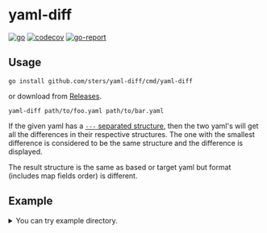 # yaml-diff

[![go](https://github.com/sters/yaml-diff/workflows/Go/badge.svg)](https://github.com/sters/yaml-diff/actions?query=workflow%3AGo)
[![codecov](https://codecov.io/gh/sters/yaml-diff/branch/main/graph/badge.svg)](https://codecov.io/gh/sters/yaml-diff)
[![go-report](https://goreportcard.com/badge/github.com/sters/yaml-diff)](https://goreportcard.com/report/github.com/sters/yaml-diff)

## Usage

```
go install github.com/sters/yaml-diff/cmd/yaml-diff
```
or download from [Releases](https://github.com/sters/yaml-diff/releases).

```
yaml-diff path/to/foo.yaml path/to/bar.yaml
```

If the given yaml has a [`---` separated structure](https://yaml.org/spec/1.2/spec.html#id2760395), then the two yaml's will get all the differences in their respective structures. The one with the smallest difference is considered to be the same structure and the difference is displayed.

The result structure is the same as based or target yaml but format (includes map fields order) is different.

## Example

<details><summary>You can try example directory.</summary>

```text
$ go run cmd/yaml-diff/main.go example/a.yaml example/b.yaml
--- example/a.yaml
+++ example/b.yaml

  spec:
    selector:
      app: "MyApp"
    ports:
      -
-       port: 80
+       port: 8080
        targetPort: 9376
        protocol: "TCP"
  apiVersion: "v1"
  kind: "Service"
  metadata:
    name: "my-service"

  apiVersion: "apps/v1"
  kind: "Deployment"
  metadata:
    name: "app-deployment"
    labels:
      app: "MyApp"
  spec:
    selector:
      matchLabels:
        app: "MyApp"
    template:
      metadata:
        labels:
          app: "MyApp"
      spec:
        containers:
          -
            name: "app"
-           image: "my-app:1.0.0"
+           image: "my-app:1.1.0"
            ports:
              -
                containerPort: 9376
-   replicas: 3
+   replicas: 10

- foo: "missing-in-b"

  this:
    is:
      the: "same"

+ bar:
+   - "missing in a.yaml"

+ baz:
+   - "missing in a.yaml"
```

Even if it reverse order, it also worked properly.

```text
$ go run cmd/yaml-diff/main.go example/b.yaml example/a.yaml
--- example/b.yaml
+++ example/a.yaml

  spec:
    selector:
      app: "MyApp"
    ports:
      -
        protocol: "TCP"
-       port: 8080
+       port: 80
        targetPort: 9376
  apiVersion: "v1"
  kind: "Service"
  metadata:
    name: "my-service"

  apiVersion: "apps/v1"
  kind: "Deployment"
  metadata:
    name: "app-deployment"
    labels:
      app: "MyApp"
  spec:
-   replicas: 10
+   replicas: 3
    selector:
      matchLabels:
        app: "MyApp"
    template:
      metadata:
        labels:
          app: "MyApp"
      spec:
        containers:
          -
            name: "app"
-           image: "my-app:1.1.0"
+           image: "my-app:1.0.0"
            ports:
              -
                containerPort: 9376

- bar:
-   - "missing in a.yaml"

- baz:
-   - "missing in a.yaml"

  this:
    is:
      the: "same"

+ foo: "missing-in-b"
```

</details>
